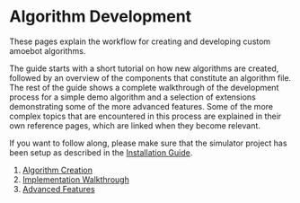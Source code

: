 # Algorithm Development

These pages explain the workflow for creating and developing custom amoebot algorithms.

The guide starts with a short tutorial on how new algorithms are created, followed by an overview of the components that constitute an algorithm file.
The rest of the guide shows a complete walkthrough of the development process for a simple demo algorithm and a selection of extensions demonstrating some of the more advanced features.
Some of the more complex topics that are encountered in this process are explained in their own reference pages, which are linked when they become relevant.

If you want to follow along, please make sure that the simulator project has been setup as described in the [Installation Guide](~/installation_guide/home.md).

1. [Algorithm Creation](creation.md)
2. [Implementation Walkthrough](demo.md)
3. [Advanced Features](advanced.md)
